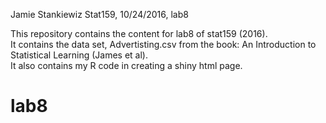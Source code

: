 Jamie Stankiewiz
Stat159, 10/24/2016, lab8

This repository contains the content for lab8 of stat159 (2016).  
It contains the data set, Advertisting.csv from the book: An Introduction to Statistical Learning (James et al).  
It also contains my R code in creating a shiny html page.


# lab8

